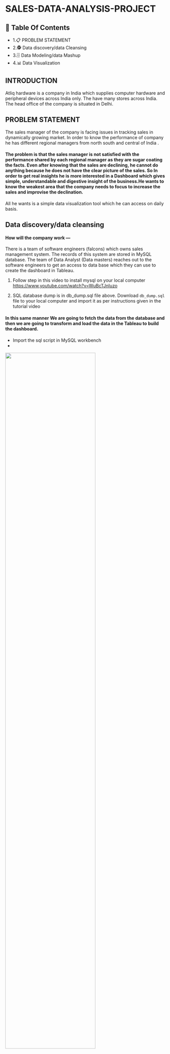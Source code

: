# SALES-DATA-ANALYSIS-PROJECT

## 📕  Table Of Contents
* 1.📋 PROBLEM STATEMENT 
* 2.🕵 Data discovery/data Cleansing
* 3.🗄 Data Modeling/data Mashup
* 4.📊 Data Visualization


## INTRODUCTION
Atliq hardware is a company in India which supplies computer hardware and peripheral devices across India only. The have many stores across India. The head office of the company is situated in Delhi.


## PROBLEM STATEMENT
The sales manager of the company is facing issues in tracking sales in dynamically growing market. In order to know the performance of company he has different regional managers
from north south and central of India .

#### The problem is that the sales manager is not satisfied with the performance shared by each regional manager as they are sugar coating the facts. Even after knowing that the sales are declining, he cannot do anything because he does not have the clear picture of the sales. So In order to get real insights he is more interested in a Dashboard which gives simple, understandable and digestive insight of the business.He wants to know the weakest area that the company needs to focus to increase the sales and improvise the declination.

All he wants is a simple data visualization tool which he can access on daily basis.

## Data discovery/data cleansing

#### How will the company work —
There is a team of software engineers (falcons) which owns sales management system. The records of this system are stored in MySQL database.
The team of Data Analyst (Data masters) reaches out to the software engineers to get an access to data base which they can use to create the dashboard in Tableau.

1. Follow step in this video to install mysql on your local computer
https://www.youtube.com/watch?v=WuBcTJnIuzo

1. SQL database dump is in db_dump.sql file above. Download `db_dump.sql` file to your local computer and import it as per instructions given in the tutorial video


#### In this same manner We are going to fetch the data from the database and then we are going to transform and load the data in the Tableau to build the dashboard.

* Import the sql script in MySQL workbench 
* 
<img src="https://github.com/Loveless1234/Data_Analysis_project/blob/main/Sales_Analysis_project/IMG/Loading_data.png" width=75% height=75%>

* Simple analysis of data by looking into different tables and reflecting garbage values in MYSQL-


### Primary analysis of data base by running different SQL statements

1. Show all customer records

    `SELECT * FROM customers;`

2. Show total number of customers

    `SELECT count(*) FROM customers;`

3. Show transactions for Chennai market (market code for chennai is Mark001

    `SELECT * FROM transactions where market_code='Mark001';`

4. Show distrinct product codes that were sold in chennai

    `SELECT distinct product_code FROM transactions where market_code='Mark001';`

5. Show transactions where currency is US dollars

    `SELECT * from transactions where currency="USD"`

6. Show transactions in 2020 join by date table

    `SELECT transactions.*, date.* FROM transactions INNER JOIN date ON transactions.order_date=date.date where date.year=2020;`

7. Show total revenue in year 2020,

    `SELECT SUM(transactions.sales_amount) FROM transactions INNER JOIN date ON transactions.order_date=date.date where date.year=2020 and transactions.currency="INR\r" or transactions.currency="USD\r";`
	
8. Show total revenue in year 2020, January Month,

    `SELECT SUM(transactions.sales_amount) FROM transactions INNER JOIN date ON transactions.order_date=date.date where date.year=2020 and and date.month_name="January" and (transactions.currency="INR\r" or transactions.currency="USD\r");`

9. Show total revenue in year 2020 in Chennai

    `SELECT SUM(transactions.sales_amount) FROM transactions INNER JOIN date ON transactions.order_date=date.date where date.year=2020
and transactions.market_code="Mark001";`




### Get data in Tableau from MYSQL database- Provide your server name and database 

<img src="https://github.com/Loveless1234/Data_Analysis_project/blob/main/Sales_Analysis_project/IMG/Mysql_connect.png" width=50% height=50%>

### Load data in Tableau

<img src="https://github.com/Loveless1234/Data_Analysis_project/blob/main/Sales_Analysis_project/IMG/Loading_data.png" width=75% height=75%>


## Data Cleansing - Perfromed ETL in Power Query Editor 

* The table market contains data for international market and AtliQ do not sell in international market so that's a garbage data.Removed them while transforming data.

* In sales Transactions table - Sales amount have some values in USD that we have converted into INR by using current conversion rate using DAX created new column 'Normalized Amount.

**Formula**

Normalized Amount = IF [Currency] == 'USD' THEN [Sales Amount]*74 ELSE [Sales Amount] END

<img src="https://github.com/Loveless1234/Data_Analysis_project/blob/main/Sales_Analysis_project/IMG/Normalized%20Amount.png" width=75% height=75%>

## Data Modeling

Created Entity-Relationship between tables, the model eventually forms star schema

<img src="https://github.com/Loveless1234/Data_Analysis_project/blob/main/Sales_Analysis_project/IMG/schema_star.png" width=75% height=75%>

## Data Visualization/Dashboard

simple visual display of the most important information that decision makers need to help them achieve objectives.

* Key Insights
* Profit Analysis
* Performance insights

### Key Insights -
To increase the sales growth , Sales director need to look into these areas
* Revenue by markets
* Sales Qty by markets
* Revenue Trend
* Top Customer by Revenue
* Top 5 Products by Revenue
* Revenue by Zone(can also be filtered out)
* Sales Quantity by Zone (can also be filtered out)


<img src="https://github.com/Loveless1234/Data_Analysis_project/blob/main/Sales_Analysis_project/IMG/sales_revenue.png" width=100% height=100%>


### Profit Analysis
* Revenue Contribution by market
* Profit margin % by market
* Total profit margin contribution by market in %
* Table- Shows top to bottom customers by Total profit margin contribution in %


<img src="https://github.com/Loveless1234/Data_Analysis_project/blob/main/Sales_Analysis_project/IMG/Profit_Analysis.png" width=100% height=100%>


### Performance insights
* Profit margin % by Zone ( Created Dynamic Red Alert in the dashboard whenever performance of a certain zone/zones falls below certain mark)
As chart shows negative or low profit margin %(below 2%) for few zones alterted red mark which indicates these are concerned area.
* Revenue Trend - Shows comparision of revenue from previous year to current year (2020) where line chart indicating profit margin trend.
* Table- Shows Top to bottom customer by Profit margin %.
<img src="https://github.com/Loveless1234/Data_Analysis_project/blob/main/Sales_Analysis_project/IMG/sales_revenue.png" width=100% height=100%>





